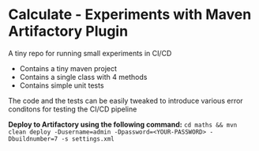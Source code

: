 # Calculate - Experiments with Maven Artifactory Plugin
A tiny repo for running small experiments in CI/CD

- Contains a tiny maven project
- Contains a single class with 4 methods
- Contains simple unit tests

The code and the tests can be easily tweaked to introduce various error conditons for testing the CI/CD pipeline

<b>Deploy to Artifactory using the following command:</b>
```cd maths && mvn clean deploy -Dusername=admin -Dpassword=<YOUR-PASSWORD> -Dbuildnumber=7 -s settings.xml```
